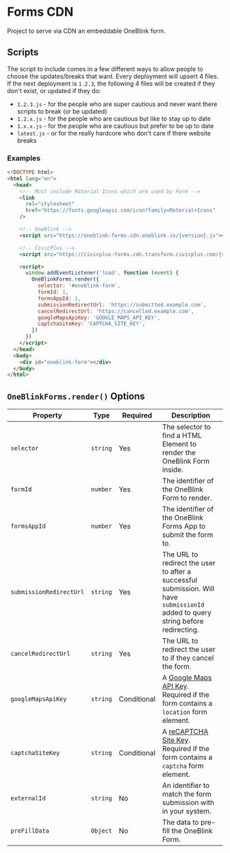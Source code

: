 # Forms CDN

Project to serve via CDN an embeddable OneBlink form.

## Scripts

The script to include comes in a few different ways to allow people to choose the updates/breaks that want. Every deployment will upsert 4 files. If the next deployment is `1.2.3`, the following 4 files will be created if they don't exist, or updated if they do:

- `1.2.3.js` - for the people who are super cautious and never want there scripts to break (or be updated)
- `1.2.x.js` - for the people who are cautious but like to stay up to date
- `1.x.x.js` - for the people who are cautious but prefer to be up to date
- `latest.js` - or for the really hardcore who don't care if there website breaks

### Examples

```html
<!DOCTYPE html>
<html lang="en">
  <head>
    <!-- Must include Material Icons which are used by Form -->
    <link
      rel="stylesheet"
      href="https://fonts.googleapis.com/icon?family=Material+Icons"
    />

    <!-- OneBlink -->
    <script src="https://oneblink-forms.cdn.oneblink.io/{version}.js"></script>

    <!-- CivicPlus -->
    <script src="https://civicplus-forms.cdn.transform.civicplus.com/{version}.js"></script>

    <script>
      window.addEventListener('load', function (event) {
        OneBlinkForms.render({
          selector: '#oneblink-form',
          formId: 1,
          formsAppId: 1,
          submissionRedirectUrl: 'https://submitted.example.com',
          cancelRedirectUrl: 'https://cancelled.example.com',
          googleMapsApiKey: 'GOOGLE_MAPS_API_KEY',
          captchaSiteKey: 'CAPTCHA_SITE_KEY',
        })
      })
    </script>
  </head>
  <body>
    <div id="oneblink-form"></div>
  </body>
</html>
```

## `OneBlinkForms.render()` Options

| Property                | Type     | Required    | Description                                                                                                                                                |
| ----------------------- | -------- | ----------- | ---------------------------------------------------------------------------------------------------------------------------------------------------------- |
| `selector`              | `string` | Yes         | The selector to find a HTML Element to render the OneBlink Form inside.                                                                                    |
| `formId`                | `number` | Yes         | The identifier of the OneBlink Form to render.                                                                                                             |
| `formsAppId`            | `number` | Yes         | The identifier of the OneBlink Forms App to submit the form to.                                                                                            |
| `submissionRedirectUrl` | `string` | Yes         | The URL to redirect the user to after a successful submission. Will have `submissionId` added to query string before redirecting.                          |
| `cancelRedirectUrl`     | `string` | Yes         | The URL to redirect the user to if they cancel the form.                                                                                                   |
| `googleMapsApiKey`      | `string` | Conditional | A [Google Maps API Key](https://developers.google.com/maps/documentation/javascript/get-api-key). Required if the form contains a `location` form element. |
| `captchaSiteKey`        | `string` | Conditional | A [reCAPTCHA Site Key](https://developers.google.com/recaptcha/intro). Required if the form contains a `captcha` form element.                             |
| `externalId`            | `string` | No          | An identifier to match the form submission with in your system.                                                                                            |
| `preFillData`           | `Object` | No          | The data to pre-fill the OneBlink Form.                                                                                                                    |
